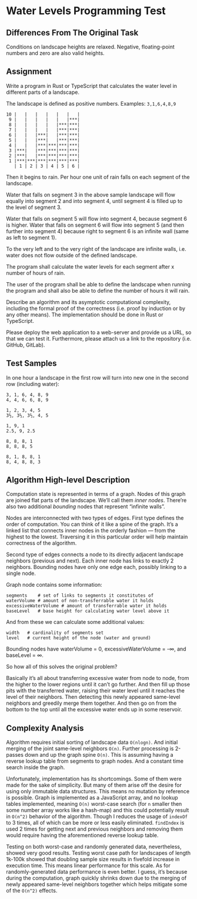 # Water Levels Programming Test

## Differences From The Original Task

Conditions on landscape heights are relaxed. Negative, floating-point numbers and zero are also 
valid heights.

## Assignment

Write a program in Rust or TypeScript that calculates the water level in different parts of a landscape.

The landscape is defined as positive numbers. Examples: `3,1,6,4,8,9`

```
10 |   |   |   |   |   |   |
 9 |   |   |   |   |   |***|
 8 |   |   |   |   |***|***|
 7 |   |   |   |   |***|***|
 6 |   |   |***|   |***|***|
 5 |   |   |***|   |***|***|
 4 |   |   |***|***|***|***|
 3 |***|   |***|***|***|***|
 2 |***|   |***|***|***|***|
 1 |***|***|***|***|***|***|
   | 1 | 2 | 3 | 4 | 5 | 6 |
```

Then it begins to rain. Per hour one unit of rain falls on each segment of the landscape.

Water that falls on segment 3 in the above sample landscape will flow equally into segment 2 and into segment 4, until segment 4 is filled up to the level of segment 3.

Water that falls on segment 5 will flow into segment 4, because segment 6 is higher. Water that falls on segment 6 will flow into segment 5 (and then further into segment 4) because right to segment 6 is an infinite wall (same as left to segment 1).

To the very left and to the very right of the landscape are infinite walls, i.e. water does not flow outside of the defined landscape.

The program shall calculate the water levels for each segment after x number of hours of rain.

The user of the program shall be able to define the landscape when running the program and shall also be able to define the number of hours it will rain.

Describe an algorithm and its asymptotic computational complexity, including the formal proof of the correctness (i.e. proof by induction or by any other means). The implementation should be done in Rust or TypeScript.

Please deploy the web application to a web-server and provide us a URL, so that we can test it. Furthermore, please attach us a link to the repository (i.e. GitHub, GitLab).

## Test Samples

In one hour a landscape in the first row will turn into new one in the second row (including water):

```
3, 1, 6, 4, 8, 9
4, 4, 6, 6, 8, 9
```

```
1, 2, 3, 4, 5
3⅔, 3⅔, 3⅔, 4, 5
```

```
1, 9, 1
2.5, 9, 2.5
```

```
8, 8, 8, 1
8, 8, 8, 5
```

```
8, 1, 8, 8, 1
8, 4, 8, 8, 3
```

## Algorithm High-level Description

Computation state is represented in terms of a graph. Nodes of this graph are joined flat parts of the landscape. We’ll call them _inner nodes_. There’re also two additional _bounding_ nodes that represent “infinite walls”.

Nodes are interconnected with two types of edges. First type defines the order of computation. You can think of it like a spine of the graph. It’s a linked list that connects inner nodes in the orderly fashion — from the highest to the lowest. Traversing it in this particular order will help maintain correctness of the algorithm.

Second type of edges connects a node to its directly adjacent landscape neighbors (previous and next). Each inner node has links to exactly 2 neighbors. Bounding nodes have only one edge each, possibly linking to a single node.

Graph node contains some information:

```
segments    # set of links to segments it constitutes of
waterVolume # amount of non-transferrable water it holds
excessiveWaterVolume # amount of transferrable water it holds
baseLevel   # base height for calculating water level above it
```

And from these we can calculate some additional values:

```
width   # cardinality of segments set
level   # current height of the node (water and ground)
```

Bounding nodes have waterVolume = 0, excessiveWaterVolume = -∞, and baseLevel = ∞.

So how all of this solves the original problem?

Basically it’s all about transferring excessive water from node to node, from the higher to the lower regions until it can’t go further. And then fill up those pits with the transferred water, raising their water level until it reaches the level of their neighbors. Then detecting this newly appeared same-level neighbors and greedily merge them together. And then go on from the bottom to the top until all the excessive water ends up in some reservoir.

## Complexity Analysis

Algorithm requires initial sorting of landscape data `O(nlogn)`. And initial merging of the joint same-level neighbors `O(n)`. Further processing is 2-passes down and up the graph spine `O(n)`. This is assuming having a reverse lookup table from segments to graph nodes. And a constant time search inside the graph.

Unfortunately, implementation has its shortcomings. Some of them were made for the sake of simplicity. But many of them arise off the desire for using only immutable data structures. This means no mutation by reference is possible. Graph is implemented as a JavaScript array, and no lookup tables implemented, meaning `O(n)` worst-case search (for `n` smaller then some number array works like a hash-map) and this could potentially result in `O(n^2)` behavior of the algorithm. Though I reduces the usage of `indexOf` to 3 times, all of which can be more or less easily eliminated. `findIndex` is used 2 times for getting next and previous neighbors and removing them would require having the aforementioned reverse lookup table.

Testing on both worst-case and randomly generated data, nevertheless, showed very good results. Testing worst case path for landscapes of length 1k-100k showed that doubling sample size results in fivefold increase in execution time. This means linear performance for this scale. As for randomly-generated data performance is even better. I guess, it’s because during the computation, graph quickly shrinks down due to the merging of newly appeared same-level neighbors together which helps mitigate some of the `O(n^2)` effects.
